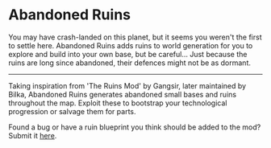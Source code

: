 # Abandoned Ruins

You may have crash-landed on this planet, but it seems you weren't the first to settle here. Abandoned Ruins adds ruins to world generation for you to explore and build into your own base, but be careful... Just because the ruins are long since abandoned, their defences might not be as dormant.

---

Taking inspiration from 'The Ruins Mod' by Gangsir, later maintained by Bilka, Abandoned Ruins generates abandoned small bases and ruins throughout the map. Exploit these to bootstrap your technological progression or salvage them for parts.

Found a bug or have a ruin blueprint you think should be added to the mod? Submit it [here](https://github.com/TGNThump/AbandonedRuins/issues/new/choose).
